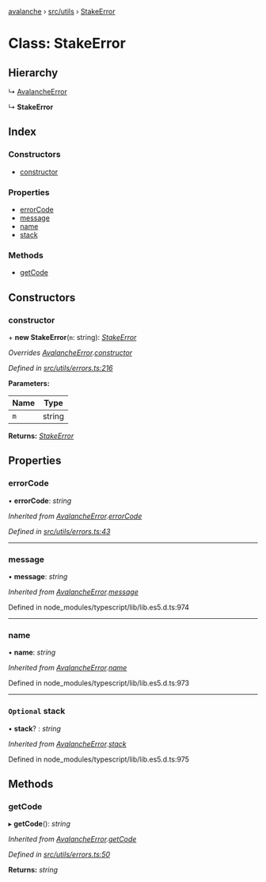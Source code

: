 [avalanche](../README.md) › [src/utils](../modules/src_utils.md) › [StakeError](src_utils.stakeerror.md)

# Class: StakeError

## Hierarchy

  ↳ [AvalancheError](src_utils.avalancheerror.md)

  ↳ **StakeError**

## Index

### Constructors

* [constructor](src_utils.stakeerror.md#constructor)

### Properties

* [errorCode](src_utils.stakeerror.md#errorcode)
* [message](src_utils.stakeerror.md#message)
* [name](src_utils.stakeerror.md#name)
* [stack](src_utils.stakeerror.md#optional-stack)

### Methods

* [getCode](src_utils.stakeerror.md#getcode)

## Constructors

###  constructor

\+ **new StakeError**(`m`: string): *[StakeError](src_utils.stakeerror.md)*

*Overrides [AvalancheError](src_utils.avalancheerror.md).[constructor](src_utils.avalancheerror.md#constructor)*

*Defined in [src/utils/errors.ts:216](https://github.com/ava-labs/avalanchejs/blob/9282770/src/utils/errors.ts#L216)*

**Parameters:**

Name | Type |
------ | ------ |
`m` | string |

**Returns:** *[StakeError](src_utils.stakeerror.md)*

## Properties

###  errorCode

• **errorCode**: *string*

*Inherited from [AvalancheError](src_utils.avalancheerror.md).[errorCode](src_utils.avalancheerror.md#errorcode)*

*Defined in [src/utils/errors.ts:43](https://github.com/ava-labs/avalanchejs/blob/9282770/src/utils/errors.ts#L43)*

___

###  message

• **message**: *string*

*Inherited from [AvalancheError](src_utils.avalancheerror.md).[message](src_utils.avalancheerror.md#message)*

Defined in node_modules/typescript/lib/lib.es5.d.ts:974

___

###  name

• **name**: *string*

*Inherited from [AvalancheError](src_utils.avalancheerror.md).[name](src_utils.avalancheerror.md#name)*

Defined in node_modules/typescript/lib/lib.es5.d.ts:973

___

### `Optional` stack

• **stack**? : *string*

*Inherited from [AvalancheError](src_utils.avalancheerror.md).[stack](src_utils.avalancheerror.md#optional-stack)*

Defined in node_modules/typescript/lib/lib.es5.d.ts:975

## Methods

###  getCode

▸ **getCode**(): *string*

*Inherited from [AvalancheError](src_utils.avalancheerror.md).[getCode](src_utils.avalancheerror.md#getcode)*

*Defined in [src/utils/errors.ts:50](https://github.com/ava-labs/avalanchejs/blob/9282770/src/utils/errors.ts#L50)*

**Returns:** *string*
